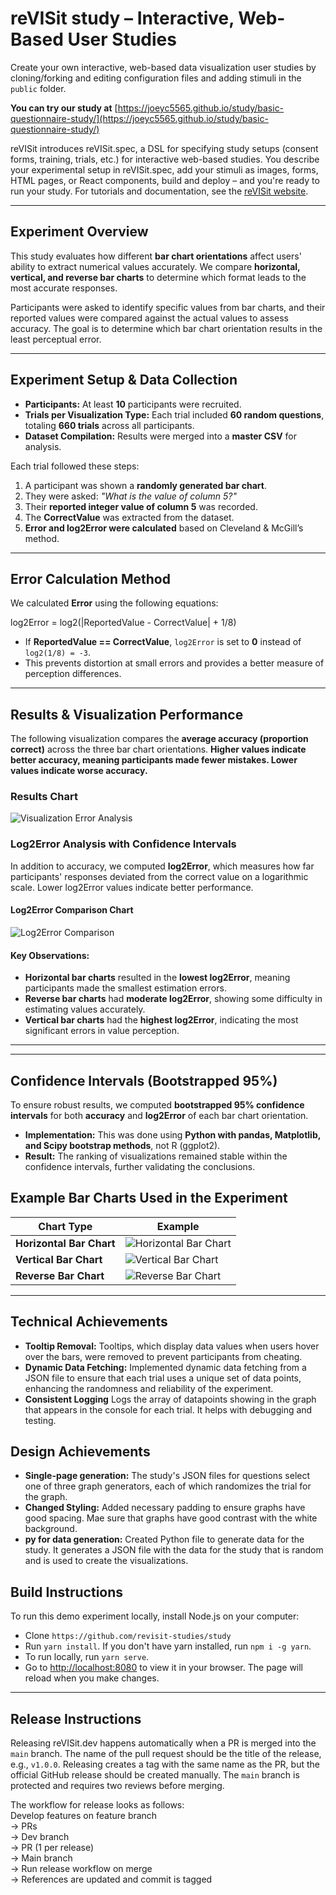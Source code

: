 # reVISit study – Interactive, Web-Based User Studies  

Create your own interactive, web-based data visualization user studies by cloning/forking and editing configuration files and adding stimuli in the `public` folder.  

**You can try our study at** [https://joeyc5565.github.io/study/basic-questionnaire-study/](https://joeyc5565.github.io/study/basic-questionnaire-study/)


reVISit introduces reVISit.spec, a DSL for specifying study setups (consent forms, training, trials, etc.) for interactive web-based studies. You describe your experimental setup in reVISit.spec, add your stimuli as images, forms, HTML pages, or React components, build and deploy – and you're ready to run your study. For tutorials and documentation, see the [reVISit website](https://revisit.dev).  

---

## **Experiment Overview**  

This study evaluates how different **bar chart orientations** affect users' ability to extract numerical values accurately. We compare **horizontal, vertical, and reverse bar charts** to determine which format leads to the most accurate responses.

Participants were asked to identify specific values from bar charts, and their reported values were compared against the actual values to assess accuracy. The goal is to determine which bar chart orientation results in the least perceptual error.

---

## **Experiment Setup & Data Collection**  

- **Participants:** At least **10** participants were recruited.  
- **Trials per Visualization Type:** Each trial included **60 random questions**, totaling **660 trials** across all participants.  
- **Dataset Compilation:** Results were merged into a **master CSV** for analysis.  

Each trial followed these steps:  
1. A participant was shown a **randomly generated bar chart**.  
2. They were asked: *"What is the value of column 5?"*  
3. Their **reported integer value of column 5** was recorded.  
4. The **CorrectValue** was extracted from the dataset.  
5. **Error and log2Error were calculated** based on Cleveland & McGill’s method.  

---

## Error Calculation Method  

We calculated **Error** using the following equations:  

log2Error = log2(|ReportedValue - CorrectValue| + 1/8)

- If **ReportedValue == CorrectValue**, `log2Error` is set to **0** instead of `log2(1/8) = -3`.  
- This prevents distortion at small errors and provides a better measure of perception differences.  

---

## **Results & Visualization Performance**  

The following visualization compares the **average accuracy (proportion correct)** across the three bar chart orientations. **Higher values indicate better accuracy, meaning participants made fewer mistakes. Lower values indicate worse accuracy.**


### **Results Chart**  
![Visualization Error Analysis](Accuracy_Comparison.png)  

### **Log2Error Analysis with Confidence Intervals**  
In addition to accuracy, we computed **log2Error**, which measures how far participants' responses deviated from the correct value on a logarithmic scale. Lower log2Error values indicate better performance.  

#### **Log2Error Comparison Chart**  
![Log2Error Comparison](log2Error_Comparison_Chart.png)  

#### **Key Observations:**  
- **Horizontal bar charts** resulted in the **lowest log2Error**, meaning participants made the smallest estimation errors.  
- **Reverse bar charts** had **moderate log2Error**, showing some difficulty in estimating values accurately.  
- **Vertical bar charts** had the **highest log2Error**, indicating the most significant errors in value perception.  

---

---

## **Confidence Intervals (Bootstrapped 95%)**  
To ensure robust results, we computed **bootstrapped 95% confidence intervals** for both **accuracy** and **log2Error** of each bar chart orientation.

- **Implementation:** This was done using **Python with pandas, Matplotlib, and Scipy bootstrap methods**, not R (ggplot2).  
- **Result:** The ranking of visualizations remained stable within the confidence intervals, further validating the conclusions.  


## Example Bar Charts Used in the Experiment  

| Chart Type              | Example |
|-------------------------|---------|
| **Horizontal Bar Chart** | ![Horizontal Bar Chart](HorizontalBarChart.png) |
| **Vertical Bar Chart**   | ![Vertical Bar Chart](VerticalBarChart.png) |
| **Reverse Bar Chart**    | ![Reverse Bar Chart](ReverseBarChart.png) |


---

## **Technical Achievements**

- **Tooltip Removal:** Tooltips, which display data values when users hover over the bars, were removed to prevent participants from cheating.
- **Dynamic Data Fetching:** Implemented dynamic data fetching from a JSON file to ensure that each trial uses a unique set of data points, enhancing the randomness and reliability of the experiment.
- **Consistent Logging** Logs the array of datapoints showing in the graph that appears in the console for each trial. It helps with debugging and testing.

## **Design Achievements**

- **Single-page generation:** The study's JSON files for questions select one of three graph generators, each of which randomizes the trial for the graph.
- **Changed Styling:** Added necessary padding to ensure graphs have good spacing. Mae sure that graphs have good contrast with the white background.
- **py for data generation:** Created Python file to generate data for the study. It generates a JSON file with the data for the study that is random and is used to create the visualizations. 

## **Build Instructions**  

To run this demo experiment locally, install Node.js on your computer:  

* Clone `https://github.com/revisit-studies/study`  
* Run `yarn install`. If you don't have yarn installed, run `npm i -g yarn`.  
* To run locally, run `yarn serve`.  
* Go to [http://localhost:8080](http://localhost:8080) to view it in your browser. The page will reload when you make changes.  

---

## **Release Instructions**  

Releasing reVISit.dev happens automatically when a PR is merged into the `main` branch. The name of the pull request should be the title of the release, e.g., `v1.0.0`. Releasing creates a tag with the same name as the PR, but the official GitHub release should be created manually. The `main` branch is protected and requires two reviews before merging.  

The workflow for release looks as follows:  
Develop features on feature branch  
→ PRs  
→ Dev branch  
→ PR (1 per release)  
→ Main branch  
→ Run release workflow on merge  
→ References are updated and commit is tagged  
